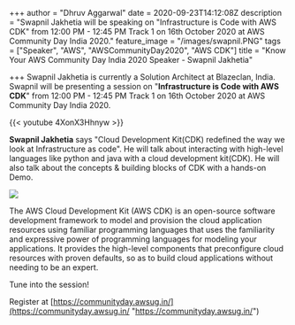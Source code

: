 +++
author = "Dhruv Aggarwal"
date = 2020-09-23T14:12:08Z
description = "Swapnil Jakhetia will be speaking on \"Infrastructure is Code with AWS CDK\"  from 12:00 PM - 12:45 PM Track 1 on 16th October 2020 at AWS Community Day India 2020."
feature_image = "/images/swapnil.PNG"
tags = ["Speaker", "AWS", "AWSCommunityDay2020", "AWS CDK"]
title = "Know Your AWS Community Day India 2020 Speaker - Swapnil Jakhetia"

+++
Swapnil Jakhetia is currently a Solution Architect at Blazeclan, India. Swapnil will be presenting a session on "**Infrastructure is Code with AWS CDK**" from 12:00 PM - 12:45 PM Track 1 on 16th October 2020 at AWS Community Day India 2020.

{{< youtube 4XonX3Hhnyw >}}

**Swapnil Jakhetia** says "Cloud Development Kit(CDK) redefined the way we look at Infrastructure as code". He will talk about interacting with high-level languages like python and java with a cloud development kit(CDK). He will also talk about the concepts & building blocks of CDK with a hands-on Demo.

![](/images/cdk-1.png)

The AWS Cloud Development Kit (AWS CDK) is an open-source software development framework to model and provision the cloud application resources using familiar programming languages that uses the familiarity and expressive power of programming languages for modeling your applications. It provides the high-level components that preconfigure cloud resources with proven defaults, so as to build cloud applications without needing to be an expert.

Tune into the session!

Register at [https://communityday.awsug.in/](https://communityday.awsug.in/ "https://communityday.awsug.in/")